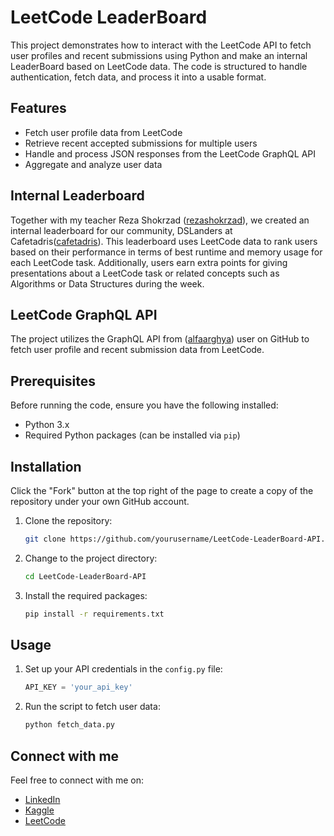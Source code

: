 # LeetCode LeaderBoard

This project demonstrates how to interact with the LeetCode API to fetch user profiles and recent submissions using Python and make an internal LeaderBoard based on LeetCode data. The code is structured to handle authentication, fetch data, and process it into a usable format.

## Features

- Fetch user profile data from LeetCode
- Retrieve recent accepted submissions for multiple users
- Handle and process JSON responses from the LeetCode GraphQL API
- Aggregate and analyze user data

## Internal Leaderboard

Together with my teacher Reza Shokrzad ([rezashokrzad](https://github.com/rezashokrzad)), we created an internal leaderboard for our community, DSLanders at Cafetadris([cafetadris](https://cafetadris.com)). This leaderboard uses LeetCode data to rank users based on their performance in terms of best runtime and memory usage for each LeetCode task. Additionally, users earn extra points for giving presentations about a LeetCode task or related concepts such as Algorithms or Data Structures during the week.

## LeetCode GraphQL API

The project utilizes the GraphQL API from ([alfaarghya](https://github.com/alfaarghya)) user on GitHub to fetch user profile and recent submission data from LeetCode.

## Prerequisites

Before running the code, ensure you have the following installed:

- Python 3.x
- Required Python packages (can be installed via `pip`)

## Installation

Click the "Fork" button at the top right of the page to create a copy of the repository under your own GitHub account.

1. Clone the repository:
    ```bash
    git clone https://github.com/yourusername/LeetCode-LeaderBoard-API.git
    ```
2. Change to the project directory:
    ```bash
    cd LeetCode-LeaderBoard-API
    ```
3. Install the required packages:
    ```bash
    pip install -r requirements.txt
    ```

## Usage

1. Set up your API credentials in the `config.py` file:
    ```python
    API_KEY = 'your_api_key'
    ```
2. Run the script to fetch user data:
    ```bash
    python fetch_data.py
    ```
## Connect with me 
Feel free to connect with me on:

- [LinkedIn](https://www.linkedin.com/in/mahdiehmortazavi)
- [Kaggle](https://www.kaggle.com/mahdieh002)
- [LeetCode](https://leetcode.com/mahdieh002)


